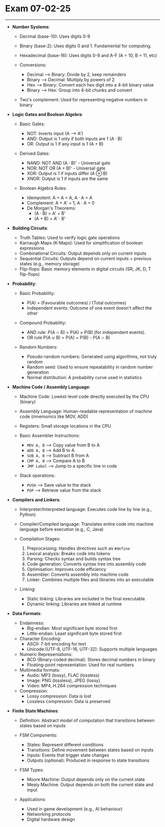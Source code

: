 # Exam 07-02-25

---

- **Number Systems**:

    - Decimal (base-10): Uses digits 0-9
    - Binary (base-2): Uses digits 0 and 1. Fundamental for computing.
    - Hexadecimal (base-16): Uses digits 0-9 and A-F (A = 10, B = 11, etc)

    - Conversions:
        - Decimal --> Binary: Divide by 2, keep remainders
        - Binary --> Decimal: Multiply by powers of 2
        - Hex --> Binary: Convert each hex digit into a 4-bit binary value
        - Binary --> Hex: Group into 4-bit chunks and convert

    - Two's complement: Used for representing negative numbers in binary


- **Logic Gates and Boolean Algebra**:

    - Basic Gates:
        - NOT: Inverts input (A --> A')
        - AND: Output is 1 only if both inputs are 1 (A · B)
        - OR: Output is 1 if any input is 1 (A + B)

    - Derived Gates:
        - NAND: NOT AND (A · B)' - Universal gate
        - NOR: NOT OR (A + B)' - Universal gate
        - XOR: Output is 1 if inputs differ (A ⊕ B)
        - XNOR: Output is 1 if inputs are the same

    - Boolean Algebra Rules:
        - Idempotent: A + A = A, A · A = A
        - Complement: A + A' = 1, A · A = 0
        - De Morgan's Theorems:
            - (A · B) = A' + B'
            - (A + B) = A' · B'


- **Building Circuits**:

    - Truth Tables: Used to verify logic gate operations
    - Karnaugh Maps (K-Maps): Used for simplification of boolean expressions
    - Combinational Circuits: Output depends only on current inputs
    - Sequential Circuits: Outputs depend on current inputs + previous states (e.g., memory storage)
    - Flip-flops: Basic memory elements in digital circuits (SR, JK, D, T flip-flops)


- **Probability**:

    - Basic Probability:
        - P(A) = (Favourable outcomes) / (Total outcomes)
        - Independent events: Outcome of one event doesn't affect the other

    - Compound Probability:
        - AND rule: P(A ∩ B) = P(A) × P(B) (for independent events).
        - OR rule P(A ∪ B) = P(A) + P(B) - P(A ∩ B)

    - Random Numbers:
        - Pseudo-random numbers: Generated using algorithms, not truly random
        - Random seed: Used to ensure repeatability in random number generation
        - Normal distribution: A probability curve used in statistics


- **Machine Code / Assembly Language**:

    - Machine Code: Lowest-level code directly executed by the CPU (binary)
    - Assembly Language: Human-readable representation of machine code (mnemonics like MOV, ADD)
    - Registers: Small storage locations in the CPU

    - Basic Assembler Instructions:
        - `MOV A, B` --> Copy value from B to A
        - `ADD A, B` --> Add B to A
        - `SUB A, B` --> Subtract B from A
        - `CMP A, B` --> Compare A to B
        - `JMP Label` --> Jump to a specific line in code

    - Stack operations:
        - `PUSH` --> Save value to the stack
        - `POP` --> Retrieve value from the stack


- **Compilers and Linkers**:

    - Interpreter/Interpreted language: Executes code line by line (e.g., Python)
    - Compiler/Compiled language: Translates entire code into machine language before execution (e.g., C, Java)

    - Compilation Stages:
        1. Preprocessing: Handles directives such as `#define`
        2. Lexical analysis: Breaks code into tokens
        3. Parsing: Checks syntax and builds syntax tree
        4. Code generation: Converts syntax tree into assembly code
        5. Optimisation: Improves code efficiency
        6. Assembler: Converts assembly into machine code
        7. Linker: Combines multiple files and libraries into an executable

    - Linking:
        - Static linking: Libraries are included in the final executable
        - Dynamic linking: Libraries are linked at runtime


- **Data Formats**:

    - Endainness:
        - Big-endian: Most significant byte stored first
        - Little-endian: Least significant byte stored first
    - Character Encoding:
        - ASCII: 7-bit encoding for text
        - Unicode (UTF-8, UTF-16, UTF-32): Supports multiple languages
    - Numeric Representations:
        - BCD (Binary-coded decimal): Stores decimal numbers in binary
        - Floating-point representation: Used for real numbers
    - Multimedia formats:
        - Audio: MP3 (lossy), FLAC (lossless)
        - Image: PNG (lossless), JPEG (lossy)
        - Video: MP4, H.264 compression techniques
    - Compression:
        - Lossy compression: Data is lost
        - Lossless compression: Data is preserved


- **Finite State Machines**:

    - Definition: Abstract model of computation that transitions between states based on inputs

    - FSM Components:
        - States: Represent different conditions
        - Transitions: Define movement between states based on inputs
        - Inputs: Events that trigger state changes
        - Outputs (optional): Produced in response to state transitions
    
    - FSM Types:
        - Moore Machine: Output depends only on the current state
        - Mealy Machine: Output depends on both the current state and input
    
    - Applications:
        - Used in game development (e.g., AI behaviour)
        - Networking protocols
        - Digital hardware design